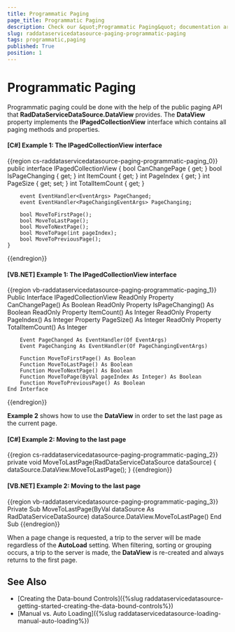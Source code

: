 ```yaml
---
title: Programmatic Paging
page_title: Programmatic Paging
description: Check our &quot;Programmatic Paging&quot; documentation article for the RadDataServiceDataSource WPF control.
slug: raddataservicedatasource-paging-programmatic-paging
tags: programmatic,paging
published: True
position: 1
---
```


# Programmatic Paging

Programmatic paging could be done with the help of the public paging API that __RadDataServiceDataSource.DataView__ provides. The __DataView__ property implements the __IPagedCollectionView__ interface which contains all paging methods and properties.

#### __[C#] Example 1: The IPagedCollectionView interface__

{{region cs-raddataservicedatasource-paging-programmatic-paging_0}}
    public interface IPagedCollectionView
    {
        bool CanChangePage { get; }
        bool IsPageChanging { get; }
        int ItemCount { get; }
        int PageIndex { get; }
        int PageSize { get; set; }
        int TotalItemCount { get; }

        event EventHandler<EventArgs> PageChanged;
        event EventHandler<PageChangingEventArgs> PageChanging;

        bool MoveToFirstPage();
        bool MoveToLastPage();
        bool MoveToNextPage();
        bool MoveToPage(int pageIndex);
        bool MoveToPreviousPage();
    }
{{endregion}}

#### __[VB.NET] Example 1: The IPagedCollectionView interface__

{{region vb-raddataservicedatasource-paging-programmatic-paging_1}}
	Public Interface IPagedCollectionView
		ReadOnly Property CanChangePage() As Boolean
		ReadOnly Property IsPageChanging() As Boolean
		ReadOnly Property ItemCount() As Integer
		ReadOnly Property PageIndex() As Integer
		Property PageSize() As Integer
		ReadOnly Property TotalItemCount() As Integer

		Event PageChanged As EventHandler(Of EventArgs)
		Event PageChanging As EventHandler(Of PageChangingEventArgs)

		Function MoveToFirstPage() As Boolean
		Function MoveToLastPage() As Boolean
		Function MoveToNextPage() As Boolean
		Function MoveToPage(ByVal pageIndex As Integer) As Boolean
		Function MoveToPreviousPage() As Boolean
	End Interface
{{endregion}}

__Example 2__ shows how to use the **DataView** in order to set the last page as the current page.

#### __[C#] Example 2: Moving to the last page__

{{region cs-raddataservicedatasource-paging-programmatic-paging_2}}
    private void MoveToLastPage(RadDataServiceDataSource dataSource)
    {
        dataSource.DataView.MoveToLastPage();
    }
{{endregion}}

#### __[VB.NET] Example 2: Moving to the last page__

{{region vb-raddataservicedatasource-paging-programmatic-paging_3}}
	Private Sub MoveToLastPage(ByVal dataSource As RadDataServiceDataSource)
		dataSource.DataView.MoveToLastPage()
	End Sub
{{endregion}}

When a page change is requested, a trip to the server will be made regardless of the __AutoLoad__ setting. When filtering, sorting or grouping occurs, a trip to the server is made, the __DataView__ is re-created and always returns to the first page.  

## See Also

* [Creating the Data-bound Controls]({%slug raddataservicedatasource-getting-started-creating-the-data-bound-controls%})
* [Manual vs. Auto Loading]({%slug raddataservicedatasource-loading-manual-auto-loading%})